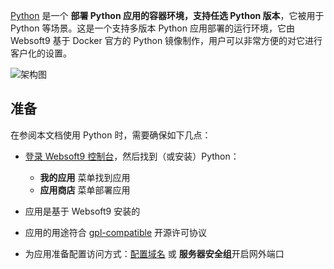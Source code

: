 [Python](https://hub.docker.com/_/python) 是一个 **部署 Python 应用的容器环境，支持任选 Python 版本**，它被用于 Python  等场景。这是一个支持多版本 Python 应用部署的运行环境，它由 Websoft9 基于 Docker 官方的 Python 镜像制作，用户可以非常方便的对它进行客户化的设置。


![架构图](https://libs.websoft9.com/Websoft9/DocsPicture/zh/python/python-gui-websoft9.png)


## 准备

在参阅本文档使用 Python 时，需要确保如下几点：

- [登录 Websoft9 控制台](./login-console)，然后找到（或安装）Python：
  - **我的应用** 菜单找到应用 
  - **应用商店** 菜单部署应用

- 应用是基于 Websoft9 安装的


- 应用的用途符合 [gpl-compatible](https://docs.python.org/3/license.html) 开源许可协议


- 为应用准备配置访问方式：[配置域名](./domain-set) 或 **服务器安全组**开启网外端口